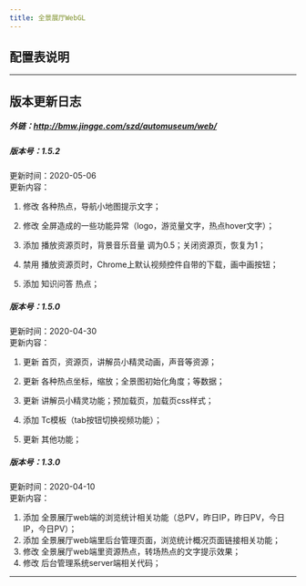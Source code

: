 ```yaml
---
title: 全景展厅WebGL
---
```



## 配置表说明







------

## 版本更新日志

##### 外链：http://bmw.jingge.com/szd/automuseum/web/

##### 版本号：1.5.2    

更新时间：2020-05-06   
更新内容：    

1. 修改  各种热点，导航小地图提示文字；

2. 修改  全屏造成的一些功能异常（logo，游览量文字，热点hover文字）；

3. 添加  播放资源页时，背景音乐音量 调为0.5；关闭资源页，恢复为1；

4. 禁用  播放资源页时，Chrome上默认视频控件自带的下载，画中画按钮；

5. 添加  知识问答 热点；

   

##### 版本号：1.5.0      

更新时间：2020-04-30   
更新内容：    

1. 更新 首页，资源页，讲解员小精灵动画，声音等资源；

2. 更新 各种热点坐标，缩放；全景图初始化角度；等数据；

3. 更新 讲解员小精灵功能；预加载页，加载页css样式；

4. 添加 Tc模板（tab按钮切换视频功能）；

5. 更新 其他功能；

   

##### 版本号：1.3.0      
更新时间：2020-04-10   
更新内容：    

1. 添加 全景展厅web端的浏览统计相关功能（总PV，昨日IP，昨日PV，今日IP，今日PV）；
2. 添加 全景展厅web端里后台管理页面，浏览统计概况页面链接相关功能；
3. 修改 全景展厅web端里资源热点，转场热点的文字提示效果；
4. 修改 后台管理系统server端相关代码；

***

